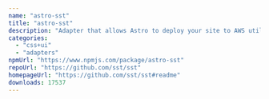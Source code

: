 ```yaml
---
name: "astro-sst"
title: "astro-sst"
description: "Adapter that allows Astro to deploy your site to AWS utilizing SST."
categories:
  - "css+ui"
  - "adapters"
npmUrl: "https://www.npmjs.com/package/astro-sst"
repoUrl: "https://github.com/sst/sst"
homepageUrl: "https://github.com/sst/sst#readme"
downloads: 17537
---
```

